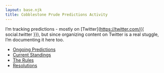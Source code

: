 ```yaml
---
layout: base.njk
title: Cobblestone Prude Predictions Activity
---
```


I’m tracking predictions -
mostly on [Twitter](https://twitter.com/{{ social.twitter }}),
but since organizing content on Twitter is a real stuggle,
I’m documenting it here too.

* [Ongoing Predictions](./pages/predictions/)
* [Current Standings](./pages/standings/)
* [The Rules](./pages/rules/)
* [Resolutions](./pages/log/)